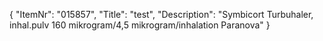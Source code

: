 {
  "ItemNr": "015857",
  "Title": "test",
  "Description": "Symbicort Turbuhaler, inhal.pulv 160 mikrogram/4,5 mikrogram/inhalation Paranova"
}